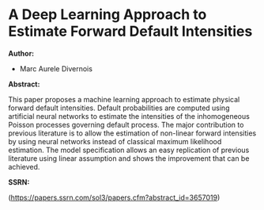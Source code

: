 # A Deep Learning Approach to Estimate Forward Default Intensities
**Author:**
- Marc Aurele Divernois

**Abstract:**

This paper proposes a machine learning approach to estimate physical forward default intensities. Default probabilities are computed using artificial neural networks to estimate the intensities of the inhomogeneous Poisson processes governing default process. The major contribution to previous literature is to allow the estimation of non-linear forward intensities by using neural networks instead of classical maximum likelihood estimation. The model specification allows an easy replication of previous literature using linear assumption and shows the improvement that can be achieved. 

**SSRN:**

(https://papers.ssrn.com/sol3/papers.cfm?abstract_id=3657019)
